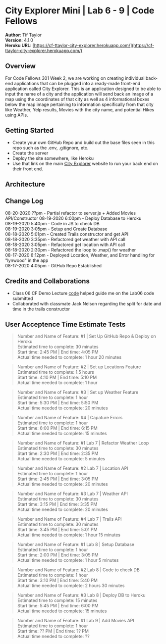 # City Explorer Mini | Lab 6 - 9 | Code Fellows

**Author**: Tif Taylor  
**Version**: 4.1.0  
**Heroku URL**: [https://cf-ttaylor-city-explorer.herokuapp.com/](https://cf-ttaylor-city-explorer.herokuapp.com/)


## Overview
For Code Fellows 301 Week 2, we are working on creating individual back-end applications that can be plugged into a ready-made front-end application called City Explorer. This is an application designed to be able to input the name of a city and the application will send back an image of a map using the coordinates of that city as well as 4 informational boxes below the map image pertaining to information specifically from that city like Weather, Yelp results, Movies with the city name, and potential Hikes using APIs. 

## Getting Started
- Create your own GitHub Repo and build out the base files seen in this repo such as the .env, .gitignore, etc.
- Create the server
- Deploy the site somewhere, like Heroku
- Use that link on the main [City Explorer](https://codefellows.github.io/code-301-guide/curriculum/city-explorer-app/front-end/) website to run your back end on their front end.

## Architecture
<!-- Provide a detailed description of the application design. What technologies (languages, libraries, etc) you're using, and any other relevant design information. -->


## Change Log
08-20-2020 ??pm - Partial refactor to server.js + Added Movies API/Constructor
08-19-2020 6:00pm - Deploy Database to Heroku    
08-19-2020 5:40pm - Code in JS to check DB    
08-19-2020 3:05pm - Setup and Create Database  
08-18-2020 5:01pm - Created Trails constructor and get API  
08-18-2020 3:35pm - Refactored get weather with API call  
08-18-2020 3:05pm - Refactored get location with API call  
08-18-2020 2:30pm - Refactored the loop to .map() for weather  
08-17-2020 6:12pm - Deployed Location, Weather, and Error handling for "lynwood" in the app  
08-17-2020 4:05pm - GitHub Repo Established   

## Credits and Collaborations
<!-- Give credit (and a link) to other people or resources that helped you build this application. -->
- Class 06 CF Demo Lecture [code](https://github.com/codefellows/seattle-301d65/blob/master/class-06/demos/server/server.js) helped guide me on the Lab06 code submitted
- Collaborated with classmate Jack Nelson regarding the split for date and time in the trails constructor

## User Acceptence Time Estimate Tests

>Number and Name of Feature: #1 | Set Up GitHub Repo & Deploy on Heroku  
>Estimated time to complete: 30 minutes    
>Start time: 2:45 PM | End time: 4:05 PM    
>Actual time needed to complete: 1 hour 20 minutes  

>Number and Name of Feature: #2 | Set up Locations Feature   
>Estimated time to complete: 1.5 hours    
>Start time: 4:10 PM | End time: 5:10 PM    
>Actual time needed to complete: 1 hour  

>Number and Name of Feature: #3 | Set up Weather Feature     
>Estimated time to complete: 1 hour      
>Start time: 5:30 PM | End time: 5:50 PM      
>Actual time needed to complete: 20 minutes  

>Number and Name of Feature: #4 | Capature Errors  
>Estimated time to complete: 1 hour    
>Start time: 6:00 PM | End time: 6:15 PM    
>Actual time needed to complete: 15 minutes

>Number and Name of Feature: #1 Lab 7 | Refactor Weather Loop   
>Estimated time to complete: 30 minutes      
>Start time: 2:30 PM | End time: 2:35 PM      
>Actual time needed to complete: 5 minutes 

>Number and Name of Feature: #2 Lab 7 | Location API   
>Estimated time to complete: 1 hour       
>Start time: 2:45 PM | End time: 3:05 PM        
>Actual time needed to complete: 20 minutes   

>Number and Name of Feature: #3 Lab 7 | Weather API     
>Estimated time to complete: 30 minutes         
>Start time: 3:15 PM | End time: 3:35 PM          
>Actual time needed to complete: 20 minutes  

>Number and Name of Feature: #4 Lab 7 | Trails API     
>Estimated time to complete: 30 minutes         
>Start time: 3:45 PM | End time: 5:01 PM          
>Actual time needed to complete: 1 hour 15 minutes

>Number and Name of Feature: #1 Lab 8 | Setup Database      
>Estimated time to complete: 1 hour           
>Start time: 2:00 PM | End time: 3:05 PM            
>Actual time needed to complete: 1 hour 5 minutes  

>Number and Name of Feature: #2 Lab 8 | Code to check DB         
>Estimated time to complete: 1 hour               
>Start time: 3:10 PM | End time: 5:40 PM                
>Actual time needed to complete: 2 hours 30 minutes  

>Number and Name of Feature: #3 Lab 8 | Deploy DB to Heroku               
>Estimated time to complete: 15 minutes                    
>Start time: 5:45 PM | End time: 6:00 PM                      
>Actual time needed to complete: 15 minutes   

>Number and Name of Feature: #1 Lab 9 | Add Movies API         
>Estimated time to complete: 1 hour                    
>Start time: ?? PM | End time: ?? PM                      
>Actual time needed to complete: ??